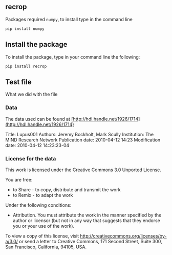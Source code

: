 ## recrop 

Packages required `numpy`, to install type in the command line

`pip install numpy`

## Install the package

To install the package, type in your command line the following:

`pip install recrop`

## Test file
What we did with the file 
### Data 
The data used can be found at [http://hdl.handle.net/1926/1714](http://hdl.handle.net/1926/1714)

Title: Lupus001
Authors: Jeremy Bockholt, Mark Scully
Institution: The MIND Research Network
Publication date: 2010-04-12 14:23
Modification date: 2010-04-12 14:23:23-04

### License for the data 
This work is licensed under the Creative Commons 3.0 Unported License.

You are free:
  * to Share - to copy, distribute and transmit the work
  * to Remix - to adapt the work

Under the following conditions:
  * Attribution. You must attribute the work in the manner specified by the author or licensor 
   (but not in any way that suggests that they endorse you or your use of the work).

To view a copy of this license, visit http://creativecommons.org/licenses/by-a/3.0/ 
or send a letter to Creative Commons, 171 Second Street, Suite 300, San Francisco, California, 94105, USA.